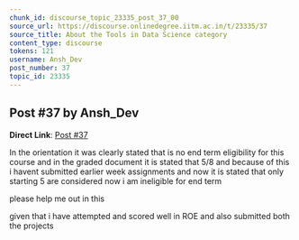 ```yaml
---
chunk_id: discourse_topic_23335_post_37_00
source_url: https://discourse.onlinedegree.iitm.ac.in/t/23335/37
source_title: About the Tools in Data Science category
content_type: discourse
tokens: 121
username: Ansh_Dev
post_number: 37
topic_id: 23335
---
```


## Post #37 by Ansh_Dev

**Direct Link**: [Post #37](https://discourse.onlinedegree.iitm.ac.in/t/23335/37)

In the orientation it was clearly stated that is no end term eligibility for this course and in the graded document it is stated that 5/8 and because of this i havent submitted earlier week assignments and now it is stated that only starting 5 are considered now i am ineligible for end term

please help me out in this

given that i have attempted and scored well in ROE and also submitted both the projects
